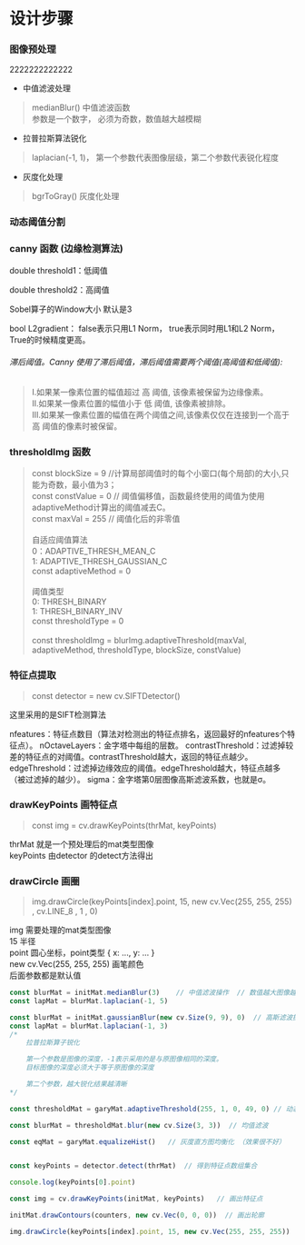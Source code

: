 # 设计步骤

### 图像预处理
2222222222222
- 中值滤波处理
>  medianBlur() 中值滤波函数<br/>
   参数是一个数字， 必须为奇数，数值越大越模糊<br/>

- 拉普拉斯算法锐化
>laplacian(-1, 1)， 第一个参数代表图像层级，第二个参数代表锐化程度

- 灰度化处理
> bgrToGray() 灰度化处理

### 动态阈值分割


### canny 函数  (边缘检测算法)

double threshold1：低阈值

double threshold2：高阈值

Sobel算子的Window大小 默认是3

bool L2gradient： false表示只用L1 Norm， true表示同时用L1和L2 Norm， True的时候精度更高。

###### 滞后阈值。Canny 使用了滞后阈值，滞后阈值需要两个阈值(高阈值和低阈值):

>Ⅰ.如果某一像素位置的幅值超过 高 阈值, 该像素被保留为边缘像素。<br/>
Ⅱ.如果某一像素位置的幅值小于 低 阈值, 该像素被排除。<br/>
Ⅲ.如果某一像素位置的幅值在两个阈值之间,该像素仅仅在连接到一个高于 高 阈值的像素时被保留。<br/>


### thresholdImg 函数

>    const blockSize = 9   //计算局部阈值时的每个小窗口(每个局部)的大小,只能为奇数，最小值为3；<br/>
     const constValue = 0  // 阈值偏移值，函数最终使用的阈值为使用adaptiveMethod计算出的阈值减去C。<br/>
     const maxVal = 255    // 阈值化后的非零值<br/>
    <br/>
     自适应阈值算法<br/>
     0：ADAPTIVE_THRESH_MEAN_C<br/>
     1: ADAPTIVE_THRESH_GAUSSIAN_C<br/>
     const adaptiveMethod = 0<br/>
    <br/>
     阈值类型<br/>
     0: THRESH_BINARY<br/>
     1: THRESH_BINARY_INV<br/>
     const thresholdType = 0<br/>
    <br/>
     const  thresholdImg = blurImg.adaptiveThreshold(maxVal, adaptiveMethod, thresholdType, blockSize, constValue)<br/>



### 特征点提取
> const detector = new cv.SIFTDetector()

这里采用的是SIFT检测算法<br/>

nfeatures：特征点数目（算法对检测出的特征点排名，返回最好的nfeatures个特征点）。
nOctaveLayers：金字塔中每组的层数。
contrastThreshold：过滤掉较差的特征点的对阈值。contrastThreshold越大，返回的特征点越少。
edgeThreshold：过滤掉边缘效应的阈值。edgeThreshold越大，特征点越多（被过滤掉的越少）。
sigma：金字塔第0层图像高斯滤波系数，也就是σ。

### drawKeyPoints 画特征点
> const img = cv.drawKeyPoints(thrMat, keyPoints)

thrMat      就是一个预处理后的mat类型图像<br/>
keyPoints   由detector 的detect方法得出<br/>

### drawCircle 画圈
>img.drawCircle(keyPoints[index].point, 15, new cv.Vec(255, 255, 255) , cv.LINE_8 , 1 , 0)

img    需要处理的mat类型图像 <br/>
15     半径<br/>
point  圆心坐标，point类型 { x: ..., y: ... } <br/>
new cv.Vec(255, 255, 255)  画笔颜色<br/>
后面参数都是默认值


````js
const blurMat = initMat.medianBlur(3)    // 中值滤波操作  // 数值越大图像越模糊  中值滤波是一种典型的低通滤波器，主要目的是在去除噪声的同时能够保护图像边缘。
const lapMat = blurMat.laplacian(-1, 5)

const blurMat = initMat.gaussianBlur(new cv.Size(9, 9), 0)  // 高斯滤波操作
const lapMat = blurMat.laplacian(-1, 3)
/*
	拉普拉斯算子锐化

	第一个参数是图像的深度，-1表示采用的是与原图像相同的深度。
	目标图像的深度必须大于等于原图像的深度

	第二个参数，越大锐化结果越清晰
*/

const thresholdMat = garyMat.adaptiveThreshold(255, 1, 0, 49, 0) // 动态阈值分割

const blurMat = thresholdMat.blur(new cv.Size(3, 3))  // 均值滤波

const eqMat = garyMat.equalizeHist()   // 灰度直方图均衡化 （效果很不好）


const keyPoints = detector.detect(thrMat)  // 得到特征点数组集合

console.log(keyPoints[0].point)

const img = cv.drawKeyPoints(initMat, keyPoints)   // 画出特征点

initMat.drawContours(counters, new cv.Vec(0, 0, 0))  // 画出轮廓

img.drawCircle(keyPoints[index].point, 15, new cv.Vec(255, 255, 255))
````
